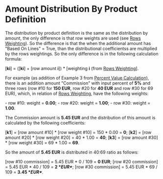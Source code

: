 # Amount Distribution By Product Definition

The distribution by product definition is the same as the  distribution by amount, the only difference is that row weights are used (see [Rows Weighting](https://olddocs.erp.net/tech/rows-weighting-17498124.html)). So the difference is that the when the additional amount has "Based On  Lines" = True, than the distributional coefficientss are multiplied by  the rows weightings. So the only difference is in the following  calculation formula:

[**ki**] = ([**ki**] + [row amount **i**]) * [weighting **i** (from [Rows Weighting](https://olddocs.erp.net/tech/rows-weighting-17498124.html)].

For example (as addition of Example 3 from [Percent Value Calculation](https://olddocs.erp.net/tech/percent-value-calculation-18382856.html)), there is an addition amount "Commission" with input percent of **5%** and three rows (row #10 for **150 EUR**, row #20 for **40 EUR** and row #30 for 69 EUR), which, in relation of [Rows Weighting](https://olddocs.erp.net/tech/rows-weighting-17498124.html), have the following weights:

\- row #10: weight = **0.00**;
\- row #20: weight = **1.00**;
\- row #30: weight = **1.00**.

The Commission amount is **5.45 EUR** and the distribution of this amount is calculated by the following coefficients:

[**k1**] = [row amount #10] * [row weight #10] = 150 * 0.00 = **0**;
[**k2**] = [row amount #20] * [row weight #20] = 40 * 1.00 = **40**;
[**k3**] = [row amount #30] * [row weight #30] = 69 * 1.00 = **69**.

So the amount of **5.45 EUR** is distributed in 40:69 ratio as follows:

[row #10 commission] = 5.45 EUR * 0 / 109 = **0 EUR**;
[row #20 commission] = 5.45 EUR * 40 / 109 = **2 \**EUR\****;
[row #30 commission] = 5.45 EUR * 69 / 109 = **3.45 \**EUR\****.